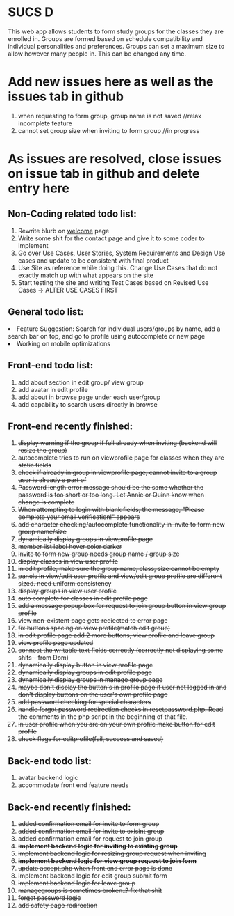 <html>
<h1>SUCS D</h1>

<p>
This web app allows students to form study groups for the classes they are enrolled in. Groups are formed based on schedule compatibility and individual personalities and preferences. Groups can set a maximum size to allow however many people in. This can be changed any time.
</p>

<h1>Add new issues here as well as the issues tab in github</h1>
   <ol>
    <li>when requesting to form group, group name is not saved //relax incomplete feature</li>
    <li>cannot set group size when inviting to form group //in progress</li>
   </ol>
<h1>As issues are resolved, close issues on issue tab in github and delete entry here</h1>

<h2>Non-Coding related todo list: </h2>
<ol>
   <li>Rewrite blurb on <a href="http://www.squaducsd.com/">welcome</a> page</li>
   <li>Write some shit for the contact page and give it to some coder to implement</li>
   <li>Go over Use Cases, User Stories, System Requirements and Design Use cases and update to be consistent with final product</li>
   <li>Use Site as reference while doing this. Change Use Cases that do not exactly match up with what appears on the site</li>
   <li>Start testing the site and writing Test Cases based on Revised Use Cases -> ALTER USE CASES FIRST</li>
</ol>

<h2>General todo list: </h2>
<li>Feature Suggestion: Search for individual users/groups by name, add a search bar on top, and go to profile using autocomplete or new page</li>
<li>Working on mobile optimizations</li>

<h2>Front-end todo list: </h2>
<ol>
<li>add about section in edit group/ view group</li> 
<li>add avatar in edit profile</li>
<li>add about in browse page under each user/group </li>
<li>add capability to search users directly in browse </li>
 
</ol>

<h2>Front-end recently finished: </h2>
<ol>
   <li><strike>display warning if the group if full already when inviting (backend will resize the group)</strike></li>
   <li><strike>autocomplete tries to run on viewprofile page for classes when they are static fields</strike></li>
   <li><strike>check if already in group in viewprofile page, cannot invite to a group user is already a part of</strike></li>
   <li><strike>Password length error message should be the same whether the password is too short or too long. Let Annie or Quinn know when change is complete</strike></li>
   <li><strike>When attempting to login with blank fields, the message, "Please complete your email verification!" appears</strike></li>
   <li><strike>add character checking/autocomplete functionality in invite to form new group name/size</strike></li>
   <li><strike>dynamically display groups in viewprofile page</strike></li>
   <li><strike>member list label hover color darker</strike></li>
   <li><strike>invite to form new group needs group name / group size</strike></li>
   <li><strike>display classes in view user profile</strike></li>
   <li><strike>in edit profile, make sure the group name, class, size cannot be empty</strike></li>
   <li><strike>panels in view/edit user profile and view/edit group profile are different sized. need uniform consistency</strike></li>
   <li><strike>display groups in view user profile</strike></li>
   <li><strike>auto complete for classes in edit profile page</strike></li>
   <li><strike>add a message popup box for request to join group button in view group profile</strike></li> 
   <li><strike>view non-existent page gets rediected to error page</strike></li>
   <li><strike>fix buttons spacing on view profile(match edit group)</strike></li>
   <li><strike>in edit profile page add 2 more buttons, view profile and leave group</strike></li>
   <li><strike>view profile page updated</strike></li>
   <li><strike>connect the writable text fields correctly (correctly not displaying some shits - from Dom)</strike></li>
   <li><strike>dynamically display button in view profile page</strike></li>
   <li><strike>dynamically display groups in edit profile page</strike></li>
   <li><strike>dynamically display groups in manage group page</strike></li>
   <li><strike>maybe don't display the button's in profile page if user not logged in
      and don't display buttons on the user's own profile page</strike></li>
   <li><strike>add password checking for special characters</strike></li>
   <li><strike>handle forgot password redirection checks in resetpassword.php.
       Read the comments in the php script in the beginning of that file.</strike></li>
   <li><strike>in user profile when you are on your own profile make button for edit profile</strike></li>
   <li><strike>check flags for editprofile(fail, success and saved)</strike></li>
</ol>
   
<h2>Back-end todo list:</h2>
<ol>
<li>avatar backend logic </li> 
<li>accommodate front end feature needs </li>

</ol>

<h2>Back-end recently finished: </h2>
<ol>
   <li><strike>added confirmation email for invite to form group</strike></li>
   <li><strike>added confirmation email for invite to exisint group </strike></li>
   <li><strike>added confirmation email for request to join group</strike></li>
   <li><strike><b>implement backend logic for inviting to existing group</strike></b></li>
   <li><strike>implement backend logic for resizing group request when inviting</strike></li>
   <li><strike><b>implement backend logic for view group request to join form</b></strike></li>
   <li><strike>update accept.php when front end error page is done </strike></li>
   <li><strike>implement backend logic for edit group submit form</strike></li>
   <li><strike>implement backend logic for leave group</strike></li>
   <li><strike>managegroups is sometimes broken..? fix that shit </strike></li>
   <li><strike>forgot password logic</strike></li>
   <li><strike>add safety page redirection</strike></li>
</ol>
</html>
